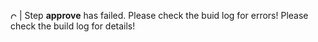 <img src="https://raw.githubusercontent.com/OpenUserCSS/openusercss.org/master/ci/images/cross.png" alt="Cross" height=10></img> | Step **approve** has failed. Please check the buid log for errors! Please check the build log for details!
